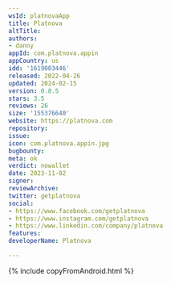 ```yaml
---
wsId: platnovaApp
title: Platnova
altTitle: 
authors:
- danny
appId: com.platnova.appin
appCountry: us
idd: '1619003446'
released: 2022-04-26
updated: 2024-02-15
version: 0.8.5
stars: 3.5
reviews: 26
size: '155376640'
website: https://platnova.com
repository: 
issue: 
icon: com.platnova.appin.jpg
bugbounty: 
meta: ok
verdict: nowallet
date: 2023-11-02
signer: 
reviewArchive: 
twitter: getplatnova
social:
- https://www.facebook.com/getplatnova
- https://www.instagram.com/getplatnova
- https://www.linkedin.com/company/platnova
features: 
developerName: Platnova

---
```


{% include copyFromAndroid.html %}